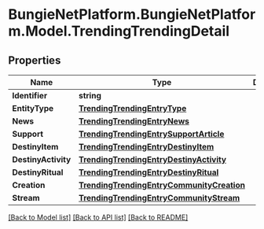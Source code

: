 # BungieNetPlatform.BungieNetPlatform.Model.TrendingTrendingDetail
## Properties

Name | Type | Description | Notes
------------ | ------------- | ------------- | -------------
**Identifier** | **string** |  | [optional] 
**EntityType** | [**TrendingTrendingEntryType**](TrendingTrendingEntryType.md) |  | [optional] 
**News** | [**TrendingTrendingEntryNews**](TrendingTrendingEntryNews.md) |  | [optional] 
**Support** | [**TrendingTrendingEntrySupportArticle**](TrendingTrendingEntrySupportArticle.md) |  | [optional] 
**DestinyItem** | [**TrendingTrendingEntryDestinyItem**](TrendingTrendingEntryDestinyItem.md) |  | [optional] 
**DestinyActivity** | [**TrendingTrendingEntryDestinyActivity**](TrendingTrendingEntryDestinyActivity.md) |  | [optional] 
**DestinyRitual** | [**TrendingTrendingEntryDestinyRitual**](TrendingTrendingEntryDestinyRitual.md) |  | [optional] 
**Creation** | [**TrendingTrendingEntryCommunityCreation**](TrendingTrendingEntryCommunityCreation.md) |  | [optional] 
**Stream** | [**TrendingTrendingEntryCommunityStream**](TrendingTrendingEntryCommunityStream.md) |  | [optional] 

[[Back to Model list]](../README.md#documentation-for-models) [[Back to API list]](../README.md#documentation-for-api-endpoints) [[Back to README]](../README.md)

